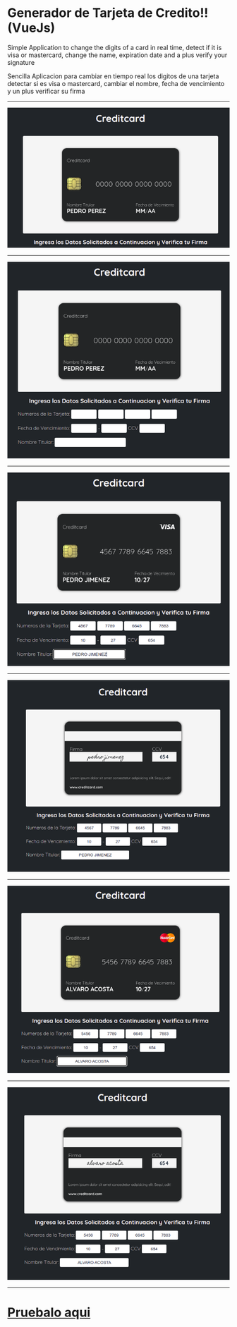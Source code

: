 # Generador de Tarjeta de Credito!! (VueJs)

Simple Application to change the digits of a card in real time, detect if it is visa or mastercard, change the name, expiration date and a plus verify your signature

Sencilla Aplicacion para cambiar en tiempo real los digitos de una tarjeta detectar si es visa o mastercard, cambiar el nombre, fecha de vencimiento y un plus verificar su firma

---

![creditcard imagen](screenshot.png "screenshot")

---
![creditcard imagen](screenshot-1.png "screenshot")

---
![creditcard imagen](screenshot-2.png "screenshot")

---
![reditcardr imagen](screenshot-3.png "screenshot")

---
![creditcard imagen](screenshot-4.png "screenshot")

---
![creditcard imagen](screenshot-5.png "screenshot")

---

# [Pruebalo aqui](https://gac982.github.io/converter-online/ "DEMO")